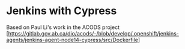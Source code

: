 # Jenkins with Cypress

Based on Paul Li's work in the ACODS project
[https://gitlab.gov.ab.ca/dio/acods/-/blob/develop/.openshift/jenkins-agents/jenkins-agent-node14-cypress/src/Dockerfile]